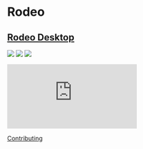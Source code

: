 # Rodeo

## [Rodeo Desktop](http://blog.yhathq.com/posts/rodeo-native.html)
![](http://blog.yhathq.com/static/img/rodeo-overview.png)
![](http://blog.yhathq.com/static/img/rodeo-windows.png)
![](http://blog.yhathq.com/static/img/rodeo-install.png)

![](https://ga-beacon.appspot.com/UA-46996803-1/rodeo/README.md)

[Contributing](http://github.com/yhat/rodeo/master/contributing.md)
